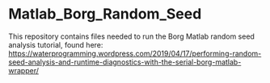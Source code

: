 # Matlab_Borg_Random_Seed
This repository contains files needed to run the Borg Matlab random seed analysis tutorial, found here: https://waterprogramming.wordpress.com/2019/04/17/performing-random-seed-analysis-and-runtime-diagnostics-with-the-serial-borg-matlab-wrapper/ 
